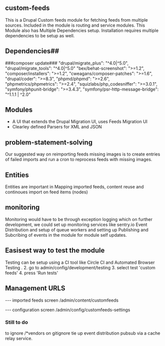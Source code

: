 ## custom-feeds

This is a Drupal Custom feeds module for fetching feeds from multiple sources. Included in the module is routing and service modules.
This Module also has Multiple Dependencies setup. Installation requires multiple dependencies to be setup as well.

## Dependencies##
###composer update###
"drupal/migrate_plus": "^4.0|^5.0",
"drupal/migrate_tools": "^4.0|^5.0"
"bex/behat-screenshot": ">=1.2",
"composer/installers": ">=1.2",
"cweagans/composer-patches": ">=1.6",
"drupal/coder": ">=8.3",
"phpmd/phpmd": ">=2.6",
"phpmetrics/phpmetrics": ">=2.4",
"squizlabs/php_codesniffer": ">=3.0.1",
"symfony/phpunit-bridge": ">=3.4.3",
"symfony/psr-http-message-bridge": "^1.1.1 | ^2.0"
## Modules ##
- A UI that extends the Drupal Migration UI, uses Feeds Migration UI
- Clearley defined Parsers for XML and JSON
## problem-statement-solving
Our suggested way on reimporting feeds missing images is to create entries of failed imports and run a cron to reprocess feeds with missing images.

## Entities
Entities are important in Mapping imported feeds, content reuse and continoues import on feed items (nodes)

## monitoring

Monitoring would have to be through exception logging which on further development, we could set up monitoring services like sentry.io
Event Distribution and setup of queue workers and setting up Publishing and Subcribing of events in the module for module self updates.

## Easisest way to test the module
Testing can be setup using a CI tool like Circle CI and Automated Browser Testing .
2. go to admin/config/development/testing
3. select test 'custom feeds'
4. press 'Run tests'

## Management URLS
--- imported feeds screen
/admin/content/customfeeds

--- configuration screen
/admin/config/customfeeds-settings

### Still to do ###
to ignore /*vendors on gitignore
tie up event distribution pubsub via a cache relay service.
